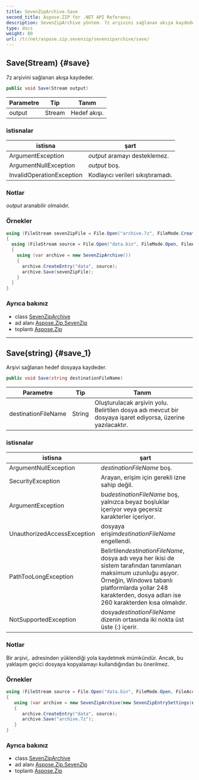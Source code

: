 ```yaml
---
title: SevenZipArchive.Save
second_title: Aspose.ZIP for .NET API Referansı
description: SevenZipArchive yöntem. 7z arşivini sağlanan akışa kaydeder.
type: docs
weight: 80
url: /tr/net/aspose.zip.sevenzip/sevenziparchive/save/
---
```

## Save(Stream) {#save}

7z arşivini sağlanan akışa kaydeder.

```csharp
public void Save(Stream output)
```

| Parametre | Tip | Tanım |
| --- | --- | --- |
| output | Stream | Hedef akışı. |

### istisnalar

| istisna | şart |
| --- | --- |
| ArgumentException | *output* aramayı desteklemez. |
| ArgumentNullException | *output* boş. |
| InvalidOperationException | Kodlayıcı verileri sıkıştıramadı. |

### Notlar

*output* aranabilir olmalıdır.

### Örnekler

```csharp
using (FileStream sevenZipFile = File.Open("archive.7z", FileMode.Create))
{
  using (FileStream source = File.Open("data.bin", FileMode.Open, FileAccess.Read))
  {
    using (var archive = new SevenZipArchive())
    {
      archive.CreateEntry("data", source);
      archive.Save(sevenZipFile);
    }
  }
}
```

### Ayrıca bakınız

* class [SevenZipArchive](../)
* ad alanı [Aspose.Zip.SevenZip](../../sevenziparchive/)
* toplantı [Aspose.Zip](../../../)

---

## Save(string) {#save_1}

Arşivi sağlanan hedef dosyaya kaydeder.

```csharp
public void Save(string destinationFileName)
```

| Parametre | Tip | Tanım |
| --- | --- | --- |
| destinationFileName | String | Oluşturulacak arşivin yolu. Belirtilen dosya adı mevcut bir dosyaya işaret ediyorsa, üzerine yazılacaktır. |

### istisnalar

| istisna | şart |
| --- | --- |
| ArgumentNullException | *destinationFileName* boş. |
| SecurityException | Arayan, erişim için gerekli izne sahip değil. |
| ArgumentException | bu*destinationFileName* boş, yalnızca beyaz boşluklar içeriyor veya geçersiz karakterler içeriyor. |
| UnauthorizedAccessException | dosyaya erişim*destinationFileName* engellendi. |
| PathTooLongException | Belirtilen*destinationFileName*, dosya adı veya her ikisi de sistem tarafından tanımlanan maksimum uzunluğu aşıyor. Örneğin, Windows tabanlı platformlarda yollar 248 karakterden, dosya adları ise 260 karakterden kısa olmalıdır. |
| NotSupportedException | dosya*destinationFileName* dizenin ortasında iki nokta üst üste (:) içerir. |

### Notlar

Bir arşivi,. adresinden yüklendiği yola kaydetmek mümkündür. Ancak, bu yaklaşım geçici dosyaya kopyalamayı kullandığından bu önerilmez.

### Örnekler

```csharp
using (FileStream source = File.Open("data.bin", FileMode.Open, FileAccess.Read))
{
   using (var archive = new SevenZipArchive(new SevenZipEntrySettings(new SevenZipLZMACompressionSettings())))
   {
      archive.CreateEntry("data", source);
      archive.Save("archive.7z");
   }
}
```

### Ayrıca bakınız

* class [SevenZipArchive](../)
* ad alanı [Aspose.Zip.SevenZip](../../sevenziparchive/)
* toplantı [Aspose.Zip](../../../)


